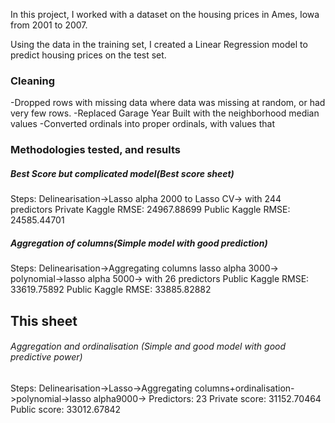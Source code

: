 In this project, I worked with a dataset on the housing prices in Ames, Iowa from 2001 to 2007.

Using the data in the training set, I created a Linear Regression model to predict housing prices on the test set.


### Cleaning
-Dropped rows with missing data where data was missing at random, or had very few rows.
-Replaced Garage Year Built with the neighborhood median values
-Converted ordinals into proper ordinals, with values that


### Methodologies tested, and results

##### Best Score but complicated model(Best score sheet)
Steps: Delinearisation->Lasso alpha 2000 to Lasso CV-> with 244 predictors
Private Kaggle RMSE: 24967.88699
Public Kaggle RMSE: 24585.44701 


##### Aggregation of columns(Simple model with good prediction)
Steps: Delinearisation->Aggregating columns lasso alpha 3000-> polynomial->lasso alpha 5000-> with 26 predictors
Public Kaggle RMSE: 33619.75892
Public Kaggle RMSE: 33885.82882


## This sheet 
###### Aggregation and ordinalisation (Simple and good model with good predictive power)
Steps: Delinearisation->Lasso->Aggregating columns+ordinalisation->polynomial->lasso alpha9000->
Predictors: 23
Private score: 31152.70464
Public score: 33012.67842
